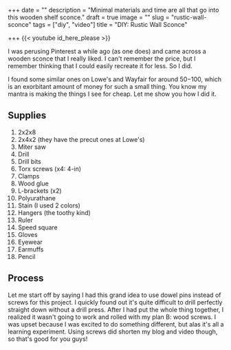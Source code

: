 +++
date = ""
description = "Minimal materials and time are all that go into this wooden shelf sconce."
draft = true
image = ""
slug = "rustic-wall-sconce"
tags = ["diy", "video"]
title = "DIY: Rustic Wall Sconce"

+++
{{< youtube id_here_please >}}

I was perusing Pinterest a while ago (as one does) and came across a wooden sconce that I really liked. I can't remember the price, but I remember thinking that I could easily recreate it for less. So I did.

I found some similar ones on Lowe's and Wayfair for around $50-$100, which is an exorbitant amount of money for such a small thing. You know my mantra is making the things I see for cheap. Let me show you how I did it.

## Supplies

 1. 2x2x8
 2. 2x4x2 (they have the precut ones at Lowe's)
 3. Miter saw
 4. Drill
 5. Drill bits
 6. Torx screws (x4: 4-in)
 7. Clamps
 8. Wood glue
 9. L-brackets (x2)
10. Polyurathane
11. Stain (I used 2 colors)
12. Hangers (the toothy kind)
13. Ruler
14. Speed square
15. Gloves
16. Eyewear
17. Earmuffs
18. Pencil

## Process

Let me start off by saying I had this grand idea to use dowel pins instead of screws for this project. I quickly found out it's quite difficult to drill perfectly straight down without a drill press. After I had put the whole thing together, I realized it wasn't going to work and rolled with my plan B: wood screws. I was upset because I was excited to do something different, but alas it's all a learning experiment. Using screws did shorten my blog and video though, so that's good for you guys!